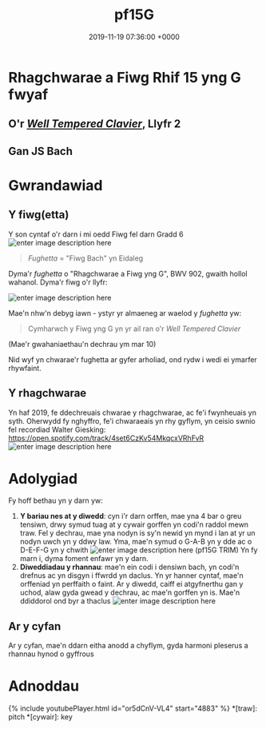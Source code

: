 ﻿---
layout: single
title:  "pf15G"
date:   2019-11-19 07:36:00 +0000
categories: piano preliwd fiwg baroc
---

# Rhagchwarae a Fiwg Rhif 15 yng G fwyaf 
## O'r [_Well Tempered Clavier_](#), Llyfr 2 
## Gan JS Bach

# Gwrandawiad

## Y fiwg(etta)
Y son cyntaf o'r darn i mi oedd Fiwg fel darn Gradd 6
![enter image description here](https://lh3.googleusercontent.com/G1bsHMbrX0uCyBBRWdSwHtcqgQgoKcQ57OOPWOz2XA3zs2DaE6ofyR0aeVU5Tww3a1mMnrLfysoP)
> _Fughetta_ = "Fiwg Bach" yn Eidaleg

Dyma'r _fughetta_ o "Rhagchwarae a Fiwg yng G", BWV 902, gwaith hollol wahanol. Dyma'r fiwg o'r llyfr:

![enter image description here](https://lh3.googleusercontent.com/bKM5LHPVMKzAquvkCD7NYu5hBJrl6Z9pe7CuLe7QAcaWUfbAZ8beuilwJfDTxJdVh3mjNj04EYX0)

Mae'n nhw'n debyg iawn - ystyr yr almaeneg ar waelod y _fughetta_ yw:
> Cymharwch y Fiwg yng G yn yr ail ran o'r _Well Tempered Clavier_

(Mae'r gwahaniaethau'n dechrau ym mar 10)

Nid wyf yn chwarae'r fughetta ar gyfer arholiad, ond rydw i wedi ei ymarfer rhywfaint.

## Y rhagchwarae

Yn haf 2019, fe ddechreuais chwarae y rhagchwarae, ac fe'i fwynheuais yn syth. Oherwydd fy nghyffro, fe'i chwaraeais yn rhy gyflym, yn ceisio swnio fel recordiad Walter Giesking: https://open.spotify.com/track/4set6CzKv54MkqcxVRhFvR
![enter image description here](https://lh3.googleusercontent.com/48g8D8f8fEqKl_y2Wc8fyOtAEAMmoBs4-OLnqny9Pjx3SOaVLIgxzAhrOd9lOcLbRF0mjDxB_4s8)


# Adolygiad
Fy hoff bethau yn y darn yw:

1. **Y bariau nes at y diwedd**: cyn i'r darn orffen, mae yna 4 bar o greu tensiwn, drwy symud tuag at y cywair gorffen yn codi'n raddol mewn traw. Fel y dechrau, mae yna nodyn is sy'n newid yn mynd i lan at yr un nodyn uwch yn y ddwy law. Yma, mae'n symud o G-A-B yn y dde ac o D-E-F-G yn y chwith
![enter image description here](https://lh3.googleusercontent.com/PT39_u-d5Le8Qg5Tj6x8pX4PbGQENhjp3JlPVGp-VhCmiF6Ejw8vIlWDLqGa8kQnxjLvHCcB9kGx)
(pf15G TRIM)
Yn fy marn i, dyma foment enfawr yn y darn.
2. **Diweddiadau y rhannau**: mae'n ein codi i densiwn bach, yn codi'n drefnus ac yn disgyn i ffwrdd yn daclus. Yn yr hanner cyntaf, mae'n orffeniad yn perffaith o faint. Ar y diwedd, caiff ei atgyfnerthu gan y uchod, alaw gyda gwead y dechrau, ac mae'n gorffen yn is. Mae'n ddiddorol ond byr a thaclus
![enter image description here](https://lh3.googleusercontent.com/DMqTc86_g2dOJkb7ATxvBAAnZ2rTJddO0i5qAXPYcmBOQd4PgP6CKZQ72kJGy4vA-BXnJTfuSEOp)

## Ar y cyfan
Ar y cyfan, mae'n ddarn eitha anodd a chyflym, gyda harmoni pleserus a rhannau hynod o gyffrous
# Adnoddau
{% include youtubePlayer.html id="or5dCnV-VL4" start="4883" %}
*[traw]: pitch
*[cywair]: key

